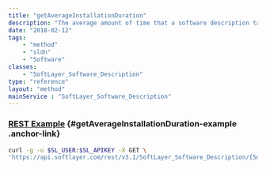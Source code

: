 ```yaml
---
title: "getAverageInstallationDuration"
description: "The average amount of time that a software description takes to install."
date: "2018-02-12"
tags:
    - "method"
    - "sldn"
    - "Software"
classes:
    - "SoftLayer_Software_Description"
type: "reference"
layout: "method"
mainService : "SoftLayer_Software_Description"
---
```


### [REST Example](#getAverageInstallationDuration-example) <a href="/article/rest/"><i class="fas fa-question"></i></a> {#getAverageInstallationDuration-example .anchor-link} 
```bash
curl -g -u $SL_USER:$SL_APIKEY -X GET \
'https://api.softlayer.com/rest/v3.1/SoftLayer_Software_Description/{SoftLayer_Software_DescriptionID}/getAverageInstallationDuration'
```
